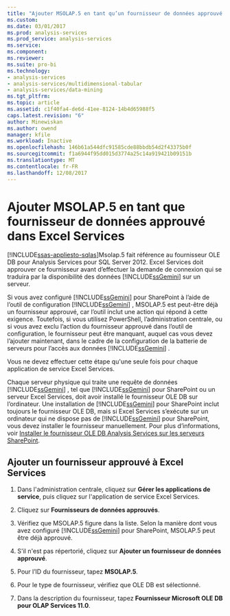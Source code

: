 ```yaml
---
title: "Ajouter MSOLAP.5 en tant qu’un fournisseur de données approuvé dans Excel Services | Documents Microsoft"
ms.custom: 
ms.date: 03/01/2017
ms.prod: analysis-services
ms.prod_service: analysis-services
ms.service: 
ms.component: 
ms.reviewer: 
ms.suite: pro-bi
ms.technology:
- analysis-services
- analysis-services/multidimensional-tabular
- analysis-services/data-mining
ms.tgt_pltfrm: 
ms.topic: article
ms.assetid: c1f40fa4-de6d-41ee-8124-14b4d65988f5
caps.latest.revision: "6"
author: Minewiskan
ms.author: owend
manager: kfile
ms.workload: Inactive
ms.openlocfilehash: 146b61a544dfc91585cde88bbdb54d2f43375b0f
ms.sourcegitcommit: f1a6944f95dd015d3774a25c14a919421b09151b
ms.translationtype: MT
ms.contentlocale: fr-FR
ms.lasthandoff: 12/08/2017
---
```

# <a name="add-msolap5-as-a-trusted-data-provider-in-excel-services"></a>Ajouter MSOLAP.5 en tant que fournisseur de données approuvé dans Excel Services
[!INCLUDE[ssas-appliesto-sqlas](../../includes/ssas-appliesto-sqlas.md)]Msolap.5 fait référence au fournisseur OLE DB pour Analysis Services pour SQL Server 2012. Excel Services doit approuver ce fournisseur avant d’effectuer la demande de connexion qui se traduira par la disponibilité des données [!INCLUDE[ssGemini](../../includes/ssgemini-md.md)] sur un serveur.  
  
 Si vous avez configuré [!INCLUDE[ssGemini](../../includes/ssgemini-md.md)] pour SharePoint à l’aide de l’outil de configuration [!INCLUDE[ssGemini](../../includes/ssgemini-md.md)] , MSOLAP.5 est peut-être déjà un fournisseur approuvé, car l’outil inclut une action qui répond à cette exigence. Toutefois, si vous utilisez PowerShell, l’administration centrale, ou si vous avez exclu l’action du fournisseur approuvé dans l’outil de configuration, le fournisseur peut être manquant, auquel cas vous devez l’ajouter maintenant, dans le cadre de la configuration de la batterie de serveurs pour l’accès aux données [!INCLUDE[ssGemini](../../includes/ssgemini-md.md)] .  
  
 Vous ne devez effectuer cette étape qu'une seule fois pour chaque application de service Excel Services.  
  
 Chaque serveur physique qui traite une requête de données [!INCLUDE[ssGemini](../../includes/ssgemini-md.md)] , tel que [!INCLUDE[ssGemini](../../includes/ssgemini-md.md)] pour SharePoint ou un serveur Excel Services, doit avoir installé le fournisseur OLE DB sur l’ordinateur. Une installation de [!INCLUDE[ssGemini](../../includes/ssgemini-md.md)] pour SharePoint inclut toujours le fournisseur OLE DB, mais si Excel Services s’exécute sur un ordinateur qui ne dispose pas de [!INCLUDE[ssGemini](../../includes/ssgemini-md.md)] pour SharePoint, vous devez installer le fournisseur manuellement. Pour plus d’informations, voir [Installer le fournisseur OLE DB Analysis Services sur les serveurs SharePoint](http://msdn.microsoft.com/en-us/2c62daf9-1f2d-4508-a497-af62360ee859).  
  
## <a name="add-a-trusted-provider-to-excel-services"></a>Ajouter un fournisseur approuvé à Excel Services  
  
1.  Dans l'administration centrale, cliquez sur **Gérer les applications de service**, puis cliquez sur l'application de service Excel Services.  
  
2.  Cliquez sur **Fournisseurs de données approuvés**.  
  
3.  Vérifiez que MSOLAP.5 figure dans la liste. Selon la manière dont vous avez configuré [!INCLUDE[ssGemini](../../includes/ssgemini-md.md)] pour SharePoint, MSOLAP.5 peut être déjà approuvé.  
  
4.  S'il n'est pas répertorié, cliquez sur **Ajouter un fournisseur de données approuvé**.  
  
5.  Pour l’ID du fournisseur, tapez **MSOLAP.5**.  
  
6.  Pour le type de fournisseur, vérifiez que OLE DB est sélectionné.  
  
7.  Dans la description du fournisseur, tapez **Fournisseur Microsoft OLE DB pour OLAP Services 11.0**.  
  
  
